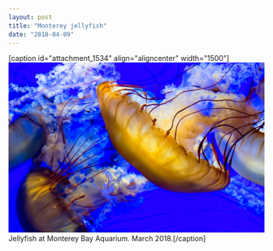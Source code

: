 ```yaml
---
layout: post
title: "Monterey jellyfish"
date: "2018-04-09"
---
```


\[caption id="attachment\_1534" align="aligncenter" width="1500"\][![](/assets/images/DSC02808.jpg)](https://kenbooth.net/wp-content/uploads/2018/04/DSC02808.jpg) Jellyfish at Monterey Bay Aquarium. March 2018.\[/caption\]
